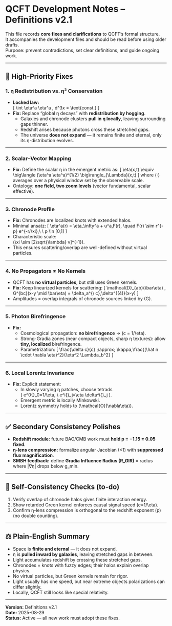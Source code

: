 # QCFT Development Notes – Definitions v2.1

This file records **core fixes and clarifications** to QCFT’s formal structure.  
It accompanies the development files and should be read before using older drafts.  
Purpose: prevent contradictions, set clear definitions, and guide ongoing work.

---

## 🚧 High-Priority Fixes

### 1. η Redistribution vs. η² Conservation
- **Locked law:**  
  \[
  \int \eta^a \eta^a \, d^3x = \text{const.}
  \]
- **Fix:** Replace “global η decays” with **redistribution by hogging**.  
  - Galaxies and chronode clusters **pull in η locally**, leaving surrounding gaps thinner.  
  - Redshift arises because photons cross these stretched gaps.  
  - The universe **does not expand** — it remains finite and eternal, only its η-distribution evolves.

---

### 2. Scalar–Vector Mapping
- **Fix:** Define the scalar η in the emergent metric as:
  \[
  \eta(x,t) \equiv \big\langle (\eta^a \eta^a)^{1/2} \big\rangle_{\Lambda}(x,t)
  \]
  where ⟨·⟩ averages over a physical window set by the observable scale.  
- Ontology: **one field, two zoom levels** (vector fundamental, scalar effective).

---

### 3. Chronode Profile
- **Fix:** Chronodes are localized knots with extended halos.  
- Minimal ansatz:
  \[
  \eta^a(r) = \eta_\infty^a + u^a\,F(r), \quad 
  F(r) \sim r^{-p} e^{-r/\xi},\ \ p \in [0,1]
  \]
- Characteristic scale:  
  \(\xi \sim [2\sqrt{\lambda} v]^{-1}\).  
- This ensures scattering/overlap are well-defined without virtual particles.

---

### 4. No Propagators ≠ No Kernels
- QCFT has **no virtual particles**, but still uses Green kernels.  
- **Fix:** Keep linearized kernels for scattering:
  \[
  \mathcal{D}_{ab}(\bar\eta) \, G^{bc}(x-y \mid \bar\eta) 
  = \delta_a^{\ c}\,\delta^{(4)}(x-y)
  \]
- Amplitudes = overlap integrals of chronode sources linked by \(G\).

---

### 5. Photon Birefringence
- **Fix:**  
  - Cosmological propagation: **no birefringence** → \(c = 1/\eta\).  
  - Strong-Gradia zones (near compact objects, sharp η textures): allow **tiny, localized** birefringence.  
  - Parametrization:
    \[
    \frac{\delta c}{c} \;\approx\; 
    \kappa\,\frac{(\hat n \cdot \nabla \eta)^2}{\eta^2 \Lambda_b^2}
    \]

---

### 6. Local Lorentz Invariance
- **Fix:** Explicit statement:  
  - In slowly varying η patches, choose tetrads  
    \( e^0{}_0=1/\eta, \ e^i{}_j=\eta \delta^i{}_j \).  
  - Emergent metric is locally Minkowski.  
  - Lorentz symmetry holds to \(\mathcal{O}(\nabla\eta)\).

---

## ✅ Secondary Consistency Polishes

- **Redshift module:** future BAO/CMB work must **hold p = −1.15 ± 0.05 fixed**.  
- **η-lens compression:** formalize angular Jacobian (<1) with **suppressed flux magnification**.  
- **SMBH feedback:** define **Gradia Influence Radius (R\_GIR)** = radius where |∇η| drops below g\_min.

---

## 🧪 Self-Consistency Checks (to-do)

1. Verify overlap of chronode halos gives finite interaction energy.  
2. Show retarded Green kernel enforces causal signal speed \(c=1/\eta\).  
3. Confirm η-lens compression is orthogonal to the redshift exponent \(p\) (no double counting).

---

## ⚖️ Plain-English Summary
- Space is **finite and eternal** — it does not expand.  
- η is **pulled inward by galaxies**, leaving stretched gaps in between.  
- Light accumulates redshift by crossing these stretched gaps.  
- Chronodes = knots with fuzzy edges; their halos explain overlap physics.  
- No virtual particles, but Green kernels remain for rigor.  
- Light usually has one speed, but near extreme objects polarizations can differ slightly.  
- Locally, QCFT still looks like special relativity.

---

**Version:** Definitions v2.1  
**Date:** 2025-08-29  
**Status:** Active — all new work must adopt these fixes.
